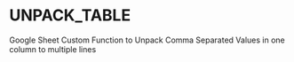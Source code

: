 # UNPACK_TABLE
Google Sheet Custom Function to Unpack Comma Separated Values in one column to multiple lines
